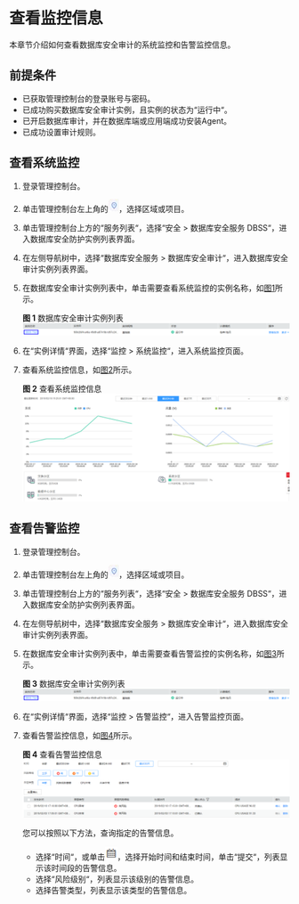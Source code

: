 # 查看监控信息<a name="ZH-CN_TOPIC_0145057232"></a>

本章节介绍如何查看数据库安全审计的系统监控和告警监控信息。

## 前提条件<a name="section441811405410"></a>

-   已获取管理控制台的登录账号与密码。
-   已成功购买数据库安全审计实例，且实例的状态为“运行中“。
-   已开启数据库审计，并在数据库端或应用端成功安装Agent。
-   已成功设置审计规则。

## 查看系统监控<a name="section16337113512514"></a>

1.  登录管理控制台。
2.  单击管理控制台左上角的![](figures/项目.png)，选择区域或项目。
3.  单击管理控制台上方的“服务列表“，选择“安全  \>  数据库安全服务 DBSS“，进入数据库安全防护实例列表界面。
4.  在左侧导航树中，选择“数据库安全服务  \>  数据库安全审计“，进入数据库安全审计实例列表界面。
5.  在数据库安全审计实例列表中，单击需要查看系统监控的实例名称，如[图1](#fig99553501795)所示。

    **图 1**  数据库安全审计实例列表<a name="fig99553501795"></a>  
    ![](figures/数据库安全审计实例列表.png "数据库安全审计实例列表")

6.  在“实例详情“界面，选择“监控  \>  系统监控“，进入系统监控页面。
7.  查看系统监控信息，如[图2](#fig75451433958)所示。

    **图 2**  查看系统监控信息<a name="fig75451433958"></a>  
    ![](figures/查看系统监控信息.png "查看系统监控信息")


## 查看告警监控<a name="section18237911761"></a>

1.  登录管理控制台。
2.  单击管理控制台左上角的![](figures/项目.png)，选择区域或项目。
3.  单击管理控制台上方的“服务列表“，选择“安全  \>  数据库安全服务 DBSS“，进入数据库安全防护实例列表界面。
4.  在左侧导航树中，选择“数据库安全服务  \>  数据库安全审计“，进入数据库安全审计实例列表界面。
5.  在数据库安全审计实例列表中，单击需要查看告警监控的实例名称，如[图3](#fig424412114619)所示。

    **图 3**  数据库安全审计实例列表<a name="fig424412114619"></a>  
    ![](figures/数据库安全审计实例列表.png "数据库安全审计实例列表")

6.  在“实例详情“界面，选择“监控  \>  告警监控“，进入告警监控页面。
7.  查看告警监控信息，如[图4](#fig1924910115619)所示。

    **图 4**  查看告警监控信息<a name="fig1924910115619"></a>  
    ![](figures/查看告警监控信息.png "查看告警监控信息")

    您可以按照以下方法，查询指定的告警信息。

    -   选择“时间“，或单击![](figures/日历-16.png)，选择开始时间和结束时间，单击“提交“，列表显示该时间段的告警信息。
    -   选择“风险级别“，列表显示该级别的告警信息。
    -   选择告警类型，列表显示该类型的告警信息。


